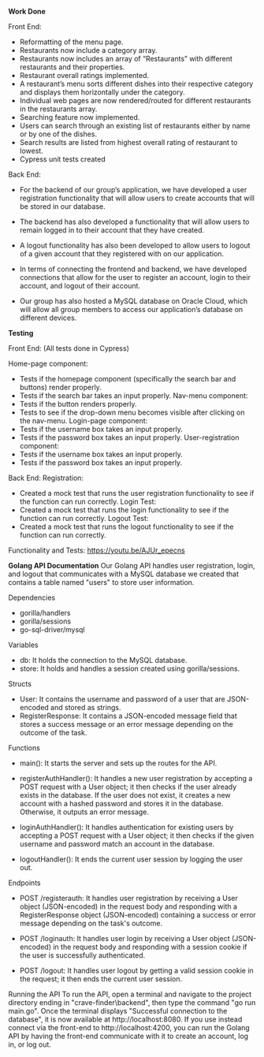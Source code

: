 **Work Done**

Front End:
- Reformatting of the menu page.
- Restaurants now include a category array.
- Restaurants now includes an array of “Restaurants” with different restaurants and their properties.
- Restaurant overall ratings implemented.
- A restaurant’s menu sorts different dishes into their respective category and displays them horizontally under the category.
- Individual web pages are now rendered/routed for different restaurants in the restaurants array.
- Searching feature now implemented.
- Users can search through an existing list of restaurants either by name or by one of the dishes.
- Search results are listed from highest overall rating of restaurant to lowest.
- Cypress unit tests created

Back End:
- For the backend of our group’s application, we have developed a user registration functionality that will allow users to create accounts that will be stored in our database.

- The backend has also developed a functionality that will allow users to remain logged in to their account that they have created.

- A logout functionality has also been developed to allow users to logout of a given account that they registered with on our application.

- In terms of connecting the frontend and backend, we have developed connections that allow for the user to register an account, login to their account, and logout of their account. 

- Our group has also hosted a MySQL database on Oracle Cloud, which will allow all group members to access our application’s database on different devices.




**Testing**

Front End: (All tests done in Cypress)

Home-page component: 
- Tests if the homepage component (specifically the search bar and buttons) render properly.
- Tests if the search bar takes an input properly.
Nav-menu component:
- Tests if the button renders properly.
- Tests to see if the drop-down menu becomes visible after clicking on the nav-menu.
Login-page component:
- Tests if the username box takes an input properly.
- Tests if the password box takes an input properly.
User-registration component:
- Tests if the username box takes an input properly.
- Tests if the password box takes an input properly.



Back End: 
Registration:
- Created a mock test that runs the user registration functionality to see if the function can run correctly.
Login Test: 
- Created a mock test that runs the login functionality to see if the function can run correctly.
Logout Test:
- Created a mock test that runs the logout functionality to see if the function can run correctly.

Functionality and Tests:
https://youtu.be/AJUr_epecns



**Golang API Documentation**
Our Golang API handles user registration, login, and logout that communicates with a MySQL database we created that contains a table named "users" to store user information.

Dependencies
- gorilla/handlers
- gorilla/sessions
- go-sql-driver/mysql


Variables
- db: It holds the connection to the MySQL database.
- store: It holds and handles a session created using gorilla/sessions.


Structs
- User: It contains the username and password of a user that are JSON-encoded and stored as strings.
- RegisterResponse: It contains a JSON-encoded message field that stores a success message or an error message depending on the outcome of the task.


Functions
- main(): It starts the server and sets up the routes for the API.

- registerAuthHandler(): It handles a new user registration by accepting a POST request with a User object; it then checks if the user already exists in the database. If the user does not exist, it creates a new account with a hashed password and stores it in the database. Otherwise, it outputs an error message.

- loginAuthHandler(): It handles authentication for existing users by accepting a POST request with a User object; it then checks if the given username and password match an account in the database.

- logoutHandler(): It ends the current user session by logging the user out.


Endpoints
- POST /registerauth: It handles user registration by receiving a User object (JSON-encoded) in the request body and responding with a RegisterResponse object (JSON-encoded) containing a success or error message depending on the task's outcome.

- POST /loginauth: It handles user login by receiving a User object (JSON-encoded) in the request body and responding with a session cookie if the user is successfully authenticated.

- POST /logout: It handles user logout by getting a valid session cookie in the request; it then ends the current user session.

Running the API
To run the API, open a terminal and navigate to the project directory ending in "crave-finder\backend", then type the command "go run main.go". Once the terminal displays "Successful connection to the database", it is now available at http://localhost:8080.
If you use instead connect via the front-end to http://localhost:4200, you can run the Golang API by having the front-end communicate with it to create an account, log in, or log out.
